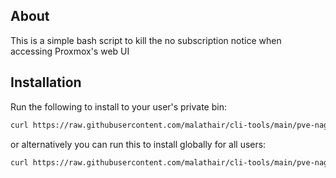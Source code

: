 ## About

This is a simple bash script to kill the no subscription notice when accessing Proxmox's web UI

## Installation

Run the following to install to your user's private bin:
```bash
curl https://raw.githubusercontent.com/malathair/cli-tools/main/pve-nag-buster/install.sh | bash
```

or alternatively you can run this to install globally for all users:
```bash
curl https://raw.githubusercontent.com/malathair/cli-tools/main/pve-nag-buster/install.sh | sudo bash
```
